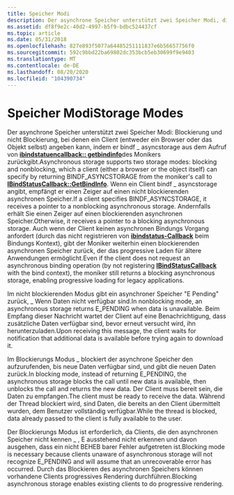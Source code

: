 ```yaml
---
title: Speicher Modi
description: Der asynchrone Speicher unterstützt zwei Speicher Modi, die blockieren und nicht blockieren, was ein Client (entweder ein Browser oder das Objekt selbst) angeben kann, indem er bindf \_ asyncstorage aus dem Aufruf von ibindstatuencallback getbindinfo des Monikers zurückgibt.
ms.assetid: df8f9e2c-40d2-4997-b5f9-bdbc524437cf
ms.topic: article
ms.date: 05/31/2018
ms.openlocfilehash: 827e893f5077a64485251111837e6b56657756f0
ms.sourcegitcommit: 592c9bbd22ba69802dc353bcb5eb30699f9e9403
ms.translationtype: MT
ms.contentlocale: de-DE
ms.lasthandoff: 08/20/2020
ms.locfileid: "104390734"
---
```

# <a name="storage-modes"></a><span data-ttu-id="30f06-103">Speicher Modi</span><span class="sxs-lookup"><span data-stu-id="30f06-103">Storage Modes</span></span>

<span data-ttu-id="30f06-104">Der asynchrone Speicher unterstützt zwei Speicher Modi: Blockierung und nicht Blockierung, bei denen ein Client (entweder ein Browser oder das Objekt selbst) angeben kann, indem er bindf \_ asyncstorage aus dem Aufruf von [**ibindstatuencallback:: getbindinfo**](/previous-versions/windows/internet-explorer/ie-developer/platform-apis/ms775058(v=vs.85))des Monikers zurückgibt.</span><span class="sxs-lookup"><span data-stu-id="30f06-104">Asynchronous storage supports two storage modes: blocking and nonblocking, which a client (either a browser or the object itself) can specify by returning BINDF\_ASYNCSTORAGE from the moniker's call to [**IBindStatusCallback::GetBindInfo**](/previous-versions/windows/internet-explorer/ie-developer/platform-apis/ms775058(v=vs.85)).</span></span> <span data-ttu-id="30f06-105">Wenn ein Client bindf \_ asyncstorage angibt, empfängt er einen Zeiger auf einen nicht blockierenden asynchronen Speicher.</span><span class="sxs-lookup"><span data-stu-id="30f06-105">If a client specifies BINDF\_ASYNCSTORAGE, it receives a pointer to a nonblocking asynchronous storage.</span></span> <span data-ttu-id="30f06-106">Andernfalls erhält Sie einen Zeiger auf einen blockierenden asynchronen Speicher.</span><span class="sxs-lookup"><span data-stu-id="30f06-106">Otherwise, it receives a pointer to a blocking asynchronous storage.</span></span> <span data-ttu-id="30f06-107">Auch wenn der Client keinen asynchronen Bindungs Vorgang anfordert (durch das nicht registrieren von [**ibindstatus-Callback**](/previous-versions/windows/internet-explorer/ie-developer/platform-apis/ms775060(v=vs.85)) beim Bindungs Kontext), gibt der Moniker weiterhin einen blockierenden asynchronen Speicher zurück, der das progressive Laden für ältere Anwendungen ermöglicht.</span><span class="sxs-lookup"><span data-stu-id="30f06-107">Even if the client does not request an asynchronous binding operation (by not registering [**IBindStatusCallback**](/previous-versions/windows/internet-explorer/ie-developer/platform-apis/ms775060(v=vs.85)) with the bind context), the moniker still returns a blocking asynchronous storage, enabling progressive loading for legacy applications.</span></span>

<span data-ttu-id="30f06-108">Im nicht blockierenden Modus gibt ein asynchroner Speicher "E Pending" zurück, \_ Wenn Daten nicht verfügbar sind.</span><span class="sxs-lookup"><span data-stu-id="30f06-108">In nonblocking mode, an asynchronous storage returns E\_PENDING when data is unavailable.</span></span> <span data-ttu-id="30f06-109">Beim Empfang dieser Nachricht wartet der Client auf eine Benachrichtigung, dass zusätzliche Daten verfügbar sind, bevor erneut versucht wird, ihn herunterzuladen.</span><span class="sxs-lookup"><span data-stu-id="30f06-109">Upon receiving this message, the client waits for notification that additional data is available before trying again to download it.</span></span>

<span data-ttu-id="30f06-110">Im Blockierungs Modus \_ blockiert der asynchrone Speicher den aufzurufenden, bis neue Daten verfügbar sind, und gibt die neuen Daten zurück.</span><span class="sxs-lookup"><span data-stu-id="30f06-110">In blocking mode, instead of returning E\_PENDING, the asynchronous storage blocks the call until new data is available, then unblocks the call and returns the new data.</span></span> <span data-ttu-id="30f06-111">Der Client muss bereit sein, die Daten zu empfangen.</span><span class="sxs-lookup"><span data-stu-id="30f06-111">The client must be ready to receive the data.</span></span> <span data-ttu-id="30f06-112">Während der Thread blockiert wird, sind Daten, die bereits an den Client übermittelt wurden, dem Benutzer vollständig verfügbar.</span><span class="sxs-lookup"><span data-stu-id="30f06-112">While the thread is blocked, data already passed to the client is fully available to the user.</span></span>

<span data-ttu-id="30f06-113">Der Blockierungs Modus ist erforderlich, da Clients, die den asynchronen Speicher nicht kennen \_ , E ausstehend nicht erkennen und davon ausgehen, dass ein nicht BEHEB barer Fehler aufgetreten ist.</span><span class="sxs-lookup"><span data-stu-id="30f06-113">Blocking mode is necessary because clients unaware of asynchronous storage will not recognize E\_PENDING and will assume that an unrecoverable error has occurred.</span></span> <span data-ttu-id="30f06-114">Durch das Blockieren des asynchronen Speichers können vorhandene Clients progressives Rendering durchführen.</span><span class="sxs-lookup"><span data-stu-id="30f06-114">Blocking asynchronous storage enables existing clients to do progressive rendering.</span></span>

 

 
